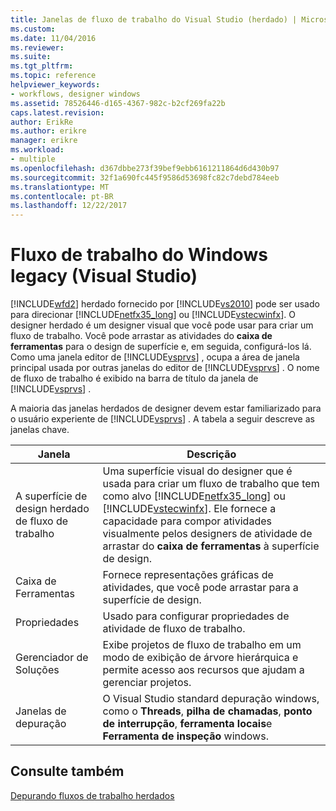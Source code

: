 ```yaml
---
title: Janelas de fluxo de trabalho do Visual Studio (herdado) | Microsoft Docs
ms.custom: 
ms.date: 11/04/2016
ms.reviewer: 
ms.suite: 
ms.tgt_pltfrm: 
ms.topic: reference
helpviewer_keywords:
- workflows, designer windows
ms.assetid: 78526446-d165-4367-982c-b2cf269fa22b
caps.latest.revision: 
author: ErikRe
ms.author: erikre
manager: erikre
ms.workload:
- multiple
ms.openlocfilehash: d367dbbe273f39bef9ebb6161211864d6d430b97
ms.sourcegitcommit: 32f1a690fc445f9586d53698fc82c7debd784eeb
ms.translationtype: MT
ms.contentlocale: pt-BR
ms.lasthandoff: 12/22/2017
---
```

# <a name="visual-studio-workflow-windows-legacy"></a>Fluxo de trabalho do Windows legacy (Visual Studio)
[!INCLUDE[wfd2](../workflow-designer/includes/wfd2_md.md)] herdado fornecido por [!INCLUDE[vs2010](../misc/includes/vs2010_md.md)] pode ser usado para direcionar [!INCLUDE[netfx35_long](../workflow-designer/includes/netfx35_long_md.md)] ou [!INCLUDE[vstecwinfx](../workflow-designer/includes/vstecwinfx_md.md)]. O designer herdado é um designer visual que você pode usar para criar um fluxo de trabalho. Você pode arrastar as atividades do **caixa de ferramentas** para o design de superfície e, em seguida, configurá-los lá. Como uma janela editor de [!INCLUDE[vsprvs](../code-quality/includes/vsprvs_md.md)] , ocupa a área de janela principal usada por outras janelas do editor de [!INCLUDE[vsprvs](../code-quality/includes/vsprvs_md.md)] . O nome de fluxo de trabalho é exibido na barra de título da janela de [!INCLUDE[vsprvs](../code-quality/includes/vsprvs_md.md)] .  
  
 A maioria das janelas herdados de designer devem estar familiarizado para o usuário experiente de [!INCLUDE[vsprvs](../code-quality/includes/vsprvs_md.md)] . A tabela a seguir descreve as janelas chave.  
  
|Janela|Descrição|  
|------------|-----------------|  
|A superfície de design herdado de fluxo de trabalho|Uma superfície visual do designer que é usada para criar um fluxo de trabalho que tem como alvo [!INCLUDE[netfx35_long](../workflow-designer/includes/netfx35_long_md.md)] ou [!INCLUDE[vstecwinfx](../workflow-designer/includes/vstecwinfx_md.md)]. Ele fornece a capacidade para compor atividades visualmente pelos designers de atividade de arrastar do **caixa de ferramentas** à superfície de design.|  
|Caixa de Ferramentas|Fornece representações gráficas de atividades, que você pode arrastar para a superfície de design.|  
|Propriedades|Usado para configurar propriedades de atividade de fluxo de trabalho.|  
|Gerenciador de Soluções|Exibe projetos de fluxo de trabalho em um modo de exibição de árvore hierárquica e permite acesso aos recursos que ajudam a gerenciar projetos.|  
|Janelas de depuração|O Visual Studio standard depuração windows, como o **Threads**, **pilha de chamadas**, **ponto de interrupção**, **ferramenta locais**e **Ferramenta de inspeção** windows.|  
  
## <a name="see-also"></a>Consulte também  
 [Depurando fluxos de trabalho herdados](../workflow-designer/debugging-legacy-workflows.md)